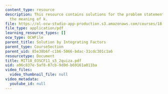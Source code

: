 ```yaml
---
content_type: resource
description: This resource contains solutions for the problem statements related to
  the meaning of k.
file: https://ol-ocw-studio-app-production.s3.amazonaws.com/courses/18-03sc-differential-equations-fall-2011/a96c837e5af887cb9d0db69161a011ba_MIT18_03SCF11_s5_2quiza.pdf
file_type: application/pdf
learning_resource_types: []
ocw_type: OCWFile
parent_title: Solution by Integrating Factors
parent_type: CourseSection
parent_uid: 85e38b6f-c1b6-5066-bdac-31cdc301c1a6
resourcetype: Document
title: MIT18_03SCF11_s5_2quiza.pdf
uid: a96c837e-5af8-87cb-9d0d-b69161a011ba
video_files:
  video_thumbnail_file: null
video_metadata:
  youtube_id: null
---
```

